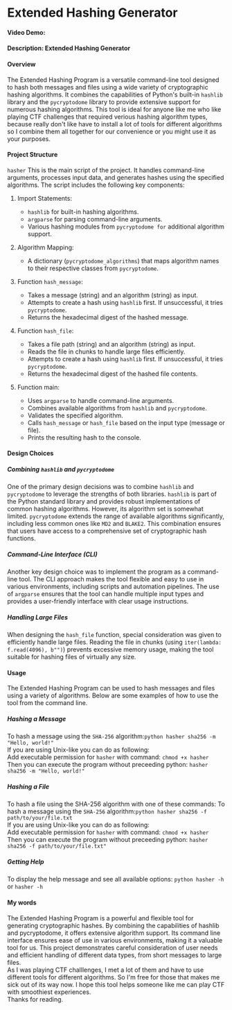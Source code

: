 # Extended Hashing Generator
#### Video Demo:  <URL HERE>
#### Description: Extended Hashing Generator
#### Overview
The Extended Hashing Program is a versatile command-line tool designed to hash both messages and files using a wide variety of cryptographic hashing algorithms. It combines the capabilities of Python's built-in `hashlib` library and the `pycryptodome` library to provide extensive support for numerous hashing algorithms. This tool is ideal for anyone like me who like playing CTF challenges that required verious hashing algorithm types, because really don't like have to install a lot of tools for different algorithms so I combine them all together for our convenience or you might use it as your purposes.

#### Project Structure
`hasher`
This is the main script of the project. It handles command-line arguments, processes input data, and generates hashes using the specified algorithms. The script includes the following key components:

1. Import Statements:

    - `hashlib` for built-in hashing algorithms.
    - `argparse` for parsing command-line arguments.
    - Various hashing modules from `pycryptodome for` additional algorithm support.

2. Algorithm Mapping:
    - A dictionary (`pycryptodome_algorithms`) that maps algorithm names to their respective classes from `pycryptodome`.

3. Function `hash_message`:

    - Takes a message (string) and an algorithm (string) as input.
    - Attempts to create a hash using `hashlib` first. If unsuccessful, it tries `pycryptodome`.
    - Returns the hexadecimal digest of the hashed message.

4. Function `hash_file`:

    - Takes a file path (string) and an algorithm (string) as input.
    - Reads the file in chunks to handle large files efficiently.
    - Attempts to create a hash using `hashlib` first. If unsuccessful, it tries `pycryptodome`.
    - Returns the hexadecimal digest of the hashed file contents.

5. Function main:

    - Uses `argparse` to handle command-line arguments.
    - Combines available algorithms from `hashlib` and `pycryptodome`.
    - Validates the specified algorithm.
    - Calls `hash_message` or `hash_file` based on the input type (message or file).
    - Prints the resulting hash to the console.

#### Design Choices

##### Combining `hashlib` and `pycryptodome`
One of the primary design decisions was to combine `hashlib` and `pycryptodome` to leverage the strengths of both libraries. `hashlib` is part of the Python standard library and provides robust implementations of common hashing algorithms. However, its algorithm set is somewhat limited. `pycryptodome` extends the range of available algorithms significantly, including less common ones like `MD2` and `BLAKE2`. This combination ensures that users have access to a comprehensive set of cryptographic hash functions.

##### Command-Line Interface (CLI)
Another key design choice was to implement the program as a command-line tool. The CLI approach makes the tool flexible and easy to use in various environments, including scripts and automation pipelines. The use of `argparse` ensures that the tool can handle multiple input types and provides a user-friendly interface with clear usage instructions.

##### Handling Large Files
When designing the `hash_file` function, special consideration was given to efficiently handle large files. Reading the file in chunks (using `iter(lambda: f.read(4096), b"")`) prevents excessive memory usage, making the tool suitable for hashing files of virtually any size.

#### Usage
The Extended Hashing Program can be used to hash messages and files using a variety of algorithms. Below are some examples of how to use the tool from the command line.

##### Hashing a Message
To hash a message using the `SHA-256` algorithm:`python hasher sha256 -m "Hello, world!"`<br>
If you are using Unix-like you can do as following:<br>
Add executable permission for `hasher` with command: `chmod +x hasher`<br>
Then you can execute the program without preceeding python: `hasher sha256 -m "Hello, world!"`

##### Hashing a File
To hash a file using the SHA-256 algorithm with one of these commands:
To hash a message using the `SHA-256` algorithm:`python hasher sha256 -f path/to/your/file.txt`<br>
If you are using Unix-like you can do as following:<br>
Add executable permission for `hasher` with command: `chmod +x hasher`<br>
Then you can execute the program without preceeding python: `hasher sha256 -f path/to/your/file.txt"`

##### Getting Help
To display the help message and see all available options:
`python hasher -h` or `hasher -h`

#### My words
The Extended Hashing Program is a powerful and flexible tool for generating cryptographic hashes. By combining the capabilities of hashlib and pycryptodome, it offers extensive algorithm support. Its command line interface ensures ease of use in various environments, making it a valuable tool for us. This project demonstrates careful consideration of user needs and efficient handling of different data types, from short messages to large files.
<br>
As I was playing CTF challlenges, I met a lot of them and have to use different tools for different algorithms. So I'm free for those that makes me sick out of its way now. I hope this tool helps someone like me can play CTF with smoothiest experiences.<br>
Thanks for reading.
